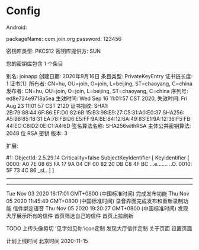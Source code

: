 # Config

Android:

packageName: com.join.org
password: 123456


密钥库类型: PKCS12
密钥库提供方: SUN

您的密钥库包含 1 个条目

别名: joinapp
创建日期: 2020年9月16日
条目类型: PrivateKeyEntry
证书链长度: 1
证书[1]:
所有者: CN=hu, OU=join, O=join, L=beijing, ST=chaoyang, C=china
发布者: CN=hu, OU=join, O=join, L=beijing, ST=chaoyang, C=china
序列号: ed8e724e9718a5ea
生效时间: Wed Sep 16 11:01:57 CST 2020, 失效时间: Fri Aug 23 11:01:57 CST 2120
证书指纹:
	 SHA1: 2B:79:88:44:6F:86:EF:D0:82:6B:15:B3:98:E9:27:C5:31:A0:E0:37
	 SHA256: A5:98:85:18:31:EA:78:FB:D6:E5:FF:9A:BE:84:12:6A:49:83:E1:9A:12:36:F5:FB:44:EC:C8:D2:0E:C1:A4:6D
签名算法名称: SHA256withRSA
主体公共密钥算法: 2048 位 RSA 密钥
版本: 3

扩展: 

#1: ObjectId: 2.5.29.14 Criticality=false
SubjectKeyIdentifier [
KeyIdentifier [
0000: A0 7E 08 65 FA 17 9A 04   CF 00 82 20 DB C8 4F BC  ...e....... ..O.
0010: 5F 73 4C 86                                        _sL.
]
]



*******************************************
*******************************************

Tue Nov 03 2020 16:17:01 GMT+0800 (中国标准时间) 
完成发布功能
Thu Nov 05 2020 11:45:49 GMT+0800 (中国标准时间)
录音界面完成发布和重新录制功能
信件绑定语音
Thu Nov 05 2020 19:20:27 GMT+0800 (中国标准时间)
发现大厅展示所有的信件
首页筛选自己的信件
首页上拉刷新


TODO
上传头像剪切
'见字如见你'icon定制
发现大厅信件定制
关于页面
设置页面

计划上线时间
北京时间 2020-11-15


